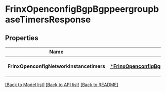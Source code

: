 # FrinxOpenconfigBgpBgppeergroupbaseTimersResponse

## Properties
Name | Type | Description | Notes
------------ | ------------- | ------------- | -------------
**FrinxOpenconfigNetworkInstancetimers** | [***FrinxOpenconfigBgpBgppeergroupbaseTimers**](frinx.openconfig.bgp.bgppeergroupbase.Timers.md) |  | [optional] [default to null]

[[Back to Model list]](../README.md#documentation-for-models) [[Back to API list]](../README.md#documentation-for-api-endpoints) [[Back to README]](../README.md)


